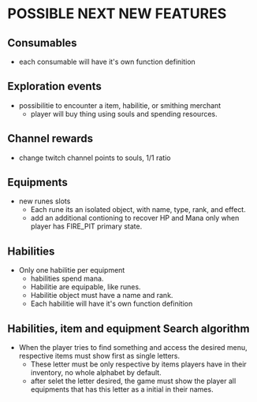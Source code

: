 # POSSIBLE NEXT NEW FEATURES

## Consumables
+ each consumable will have it's own function definition

## Exploration events
+ possibilitie to encounter a item, habilitie, or smithing merchant
    - player will buy thing using souls and spending resources.


## Channel rewards
+ change twitch channel points to souls, 1/1 ratio

## Equipments
+ new runes slots
    - Each rune its an isolated object, with name, type, rank, and effect.
    - add an additional contioning to recover HP and Mana only when player has FIRE_PIT primary state.

## Habilities
+ Only one habilitie per equipment
    - habilities spend mana.
    - Habilitie are equipable, like runes.
	- Habilitie object must have a name and rank.
	- Each habilitie will have it's own function definition

## Habilities, item and equipment Search algorithm
+ When the player tries to find something and access the desired menu, respective items must show first as single letters.
    - These letter must be only respective by items players have in their inventory, no whole alphabet by default.
    - after selet the letter desired, the game must show the player all equipments that has this letter as a initial in their names.